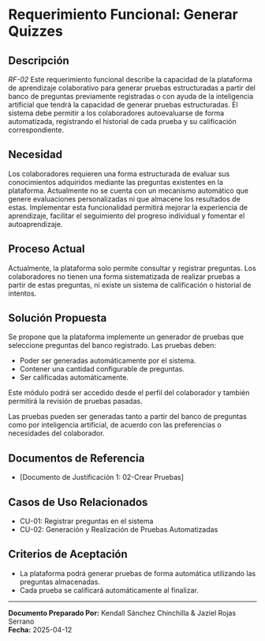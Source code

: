 # Requerimiento Funcional: Generar Quizzes

## Descripción

*RF-02* Este requerimiento funcional describe la capacidad de la plataforma de aprendizaje colaborativo para generar pruebas estructuradas a partir del banco de preguntas previamente registradas o con ayuda de la inteligencia artificial que tendrá la capacidad de generar pruebas estructuradas. El sistema debe permitir a los colaboradores autoevaluarse de forma automatizada, registrando el historial de cada prueba y su calificación correspondiente.

## Necesidad

Los colaboradores requieren una forma estructurada de evaluar sus conocimientos adquiridos mediante las preguntas existentes en la plataforma. Actualmente no se cuenta con un mecanismo automático que genere evaluaciones personalizadas ni que almacene los resultados de estas. Implementar esta funcionalidad permitirá mejorar la experiencia de aprendizaje, facilitar el seguimiento del progreso individual y fomentar el autoaprendizaje.

## Proceso Actual

Actualmente, la plataforma solo permite consultar y registrar preguntas. Los colaboradores no tienen una forma sistematizada de realizar pruebas a partir de estas preguntas, ni existe un sistema de calificación o historial de intentos.

## Solución Propuesta

Se propone que la plataforma implemente un generador de pruebas que seleccione preguntas del banco registrado. Las pruebas deben:

- Poder ser generadas automáticamente por el sistema.
- Contener una cantidad configurable de preguntas.
- Ser calificadas automáticamente.


Este módulo podrá ser accedido desde el perfil del colaborador y también permitirá la revisión de pruebas pasadas.

Las pruebas pueden ser generadas tanto a partir del banco de preguntas como por inteligencia artificial, de acuerdo con las preferencias o necesidades del colaborador.

## Documentos de Referencia

- [Documento de Justificación 1: 02-Crear Pruebas]

## Casos de Uso Relacionados

- CU-01: Registrar preguntas en el sistema
- CU-02: Generación y Realización de Pruebas Automatizadas


## Criterios de Aceptación

- La plataforma podrá generar pruebas de forma automática utilizando las preguntas almacenadas.
- Cada prueba se calificará automáticamente al finalizar.



---

**Documento Preparado Por:** Kendall Sánchez Chinchilla & Jaziel Rojas Serrano  
**Fecha:** 2025-04-12
